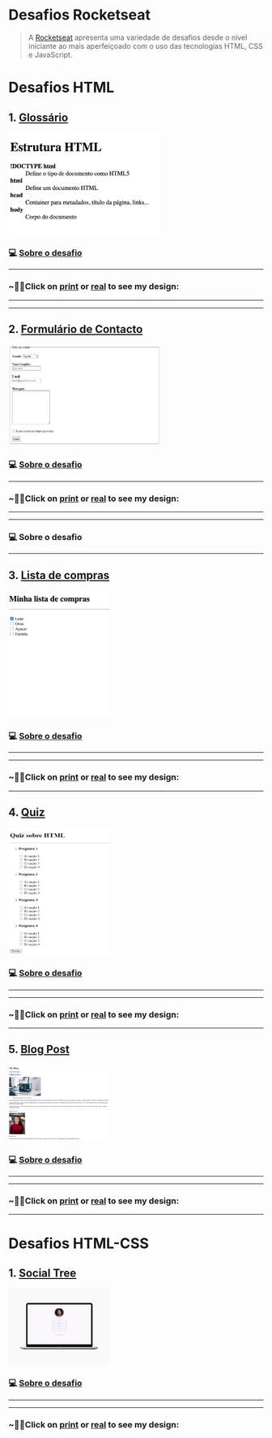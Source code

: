# Desafios Rocketseat

> A [Rocketseat](https://rocketseat.com.br/) apresenta uma variedade de desafios desde o nível iniciante ao mais aperfeiçoado com o uso das tecnologias HTML, CSS e JavaScript.


# Desafios HTML

## 1. [Glossário](https://mellcosta.github.io/desafiosRocketseat/HTML/1.Gloss%C3%A1rio/glossary.html) 
<img src="./assets/gloss.png" alt="Modelo do Glossário" width="300px" height="200px" >

### 💻 [Sobre o desafio](./HTML/1.Gloss%C3%A1rio/aboutGlossary.md)

---

### ~🌈🦄Click on [print](./assets/glossaryMel.png) or <a href="https://mellcosta.github.io/desafiosRocketseat/HTML/1.Gloss%C3%A1rio/glossary.html" target="_blank" >real</a> to see my design:

---
---

## 2. [Formulário de Contacto](https://mellcosta.github.io/desafiosRocketseat/HTML/2.Formul%C3%A1rio%20de%20Contacto/formCont.html) 
<img src="./assets/form-contato.png" alt="Modelo do Formulário" width="300px" height="200px" >

### 💻 [Sobre o desafio](./HTML/2.Formul%C3%A1rio%20de%20Contacto/aboutForm.md)

---

### ~🌈🦄Click on [print](./assets/formContactMel.png) or <a href="https://mellcosta.github.io/desafiosRocketseat/HTML/2.Formul%C3%A1rio%20de%20Contacto/formCont.html" target="_blank" >real</a> to see my design:

---
---

### 💻 Sobre o desafio

---

## 3. [ Lista de compras](https://mellcosta.github.io/desafiosRocketseat/HTML/3.Lista%20de%20compras/listaCompras.html) 
<img src="./assets/shopping-list.png" alt="Modelo do Formulário" width="200px" height="250px" >

### 💻 [Sobre o desafio](./HTML/3.Lista%20de%20compras/aboutList.md)

---
---

### ~🌈🦄Click on [print](./assets/listaComprasMel.png) or <a href="https://mellcosta.github.io/desafiosRocketseat/HTML/3.Lista%20de%20compras/listaCompras.html" target="_blank" >real</a> to see my design:

---

## 4. [Quiz](https://mellcosta.github.io/desafiosRocketseat/HTML/4.Quiz/quiz.html) 
<img src="./assets/quiz.png" alt="Modelo do Formulário" width="200px" height="250px" >

### 💻 [Sobre o desafio](./HTML/4.Quiz/aboutQuiz.md)

---
---

### ~🌈🦄Click on [print](./assets/narutoQuiz.PNG) or <a href="https://mellcosta.github.io/desafiosRocketseat/HTML/4.Quiz/quiz.html" target="_blank" >real</a> to see my design:

---

## 5. [Blog Post](https://mellcosta.github.io/desafiosRocketseat/HTML/5.BlogPost/blogPost.html) 
<img src="./assets/blogPost.png" alt="Modelo do Formulário" width="200px" height="150px" >

### 💻 [Sobre o desafio](./HTML/5.BlogPost/aboutBlogPost.md)

---
---

### ~🌈🦄Click on [print](./assets/coffeeBlog.PNG) or <a href="https://mellcosta.github.io/desafiosRocketseat/HTML/5.BlogPost/blogPost.html" target="_blank" >real</a> to see my design:

---
# Desafios HTML-CSS

## 1. [Social Tree](https://mellcosta.github.io/desafiosRocketseat/HTML-CSS/1.Social%20Tree/socialTree.html) 
<img src="./assets/MacBook-SocialTree.png" alt="Modelo do Formulário" width="200px" height="150px" >

### 💻 [Sobre o desafio](./HTML-CSS/1.Social%20Tree/aboutSocialTree.md)

---
---

### ~🌈🦄Click on [print](./assets/socialTree.PNG) or <a href="https://mellcosta.github.io/desafiosRocketseat/HTML-CSS/1.Social%20Tree/socialTree.html" target="_blank">real</a> to see my design:

